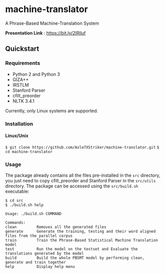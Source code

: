 # machine-translator
A Phrase-Based Machine-Translation System

__Presentation Link__ : https://bit.ly/2IRlluf

## Quickstart
### Requirements
- Python 2 and Python 3 
- GIZA++
- IRSTLM
- Stanford Parser
- cfilt_preorder
- NLTK 3.4.1

Currently, only Linux systems are supported.

### Installation
#### Linux/Unix
```$ git clone https://github.com/Axle7XStriker/machine-translator.git```
```$ cd machine-translator```

### Usage
The package already contains all the files pre-installed in the ```src``` directory, you just need to copy cfilt_preorder and Stanford Parser in the ```src/utils``` directory. The package can be accessed using the ```src/build.sh``` executable:
```
$ cd src
$ ./build.sh help

Usage: ./build.sh COMMAND

Commands:
clean         Removes all the generated files
generate      Generate the training, testing and their word aligned files from the parallel corpus
train         Train the Phrase-Based Statistical Machine Translation model
test          Run the model on the testset and Evaluate the translations generated by the model
build         Build the whole PBSMT model by performing clean, generate and train together
help          Display help menu
```
